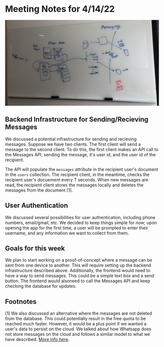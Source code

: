 # Meeting Notes for 4/14/22
![Whiteboard with backend system design for sending a message and ideas for User Authentication](imgs/4_14_22_board.jpg)

## Backend Infrastructure for Sending/Recieving Messages
We discussed a potential infrastructure for sending and recieving messages. Suppose we have two clients. The first client will send a message to the second client. To do this, the first client makes an API call to the Messages API, sending the message, it's user id, and the user id of the recipient.

The API will populate the `messages` attribute in the recipient user's document in the `users` collection. The recipient client, in the meantime, checks the recipient user's docuement every T seconds. When new messages are read, the recipient client stores the messages locally and deletes the messages from the document [1]. 


## User Authentication
We discussed several possibilities for user authentication, including phone numbers, email/gmail, etc. We decided to keep things simple for now; upon opening the app for the first time, a user will be prompted to enter their username, and any information we want to collect from them.

## Goals for this week
We plan to start working on a proof-of-concept where a message can be sent from one device to another. This will require setting up the backend infrastructure described above. Additionally, the frontend would need to have a way to send messages. This could be a simple text box and a send button. The frontend would alsoneed to call the Messages API and keep checking the database for updates.

## Footnotes
[1] We also discussed an alternative where the messages are not deleted from the database. This could potentially result in the free quota to be reached much faster. However, it would be a plus point if we wanted a user's data to persist on the cloud. We talked about how Whatsapp does not store messages on the cloud and follows a similar model to what we have described. [More info here](https://www.google.com/search?q=does+whatsapp+store+messages+on+server&client=safari&rls=en&sxsrf=APq-WBsUmxPnNcA3ib18LmCq5UIkS1EvSA%3A1649973572687&ei=RJlYYufRKdr59APinJbYBQ&oq=does+whats&gs_lcp=Cgdnd3Mtd2l6EAMYADIFCAAQkQIyBQgAEJECMgoIABCABBCHAhAUMgUIABCABDIFCAAQgAQyBQgAEIAEMgUIABCABDIFCAAQgAQyBQgAEIAEMgUIABCABDoECCMQJzoOCC4QgAQQsQMQxwEQ0QM6DgguEIAEELEDEMcBEKMCOggIABCABBCxAzoLCAAQgAQQsQMQgwE6BAgAEEM6BQgAELEDOgsILhCABBDHARCvAToFCC4QgARKBAhBGABKBAhGGABQAFjwB2COEGgAcAF4AIAB2gGIAfAHkgEFNy4xLjKYAQCgAQHAAQE&sclient=gws-wiz).
